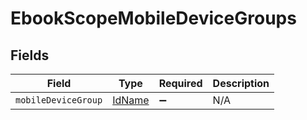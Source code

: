 # EbookScopeMobileDeviceGroups


## Fields

| Field                                   | Type                                    | Required                                | Description                             |
| --------------------------------------- | --------------------------------------- | --------------------------------------- | --------------------------------------- |
| `mobileDeviceGroup`                     | [IdName](../../models/shared/idname.md) | :heavy_minus_sign:                      | N/A                                     |